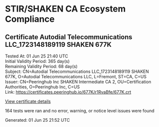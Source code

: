 # STIR/SHAKEN CA Ecosystem Compliance

## Certificate Autodial Telecommunications LLC_1723148189119 SHAKEN 677K

Tested At: 01 Jun 25 21:40 UTC\
Initial Validity Period: 365 day(s)\
Remaining Validity Period: 68 day(s)\
Subject: CN=Autodial Telecommunications LLC_1723148189119 SHAKEN 677K, O=Autodial Telecommunications LLC, L=Fremont, ST=CA, C=US\
Issuer: CN=Peeringhub Inc SHAKEN Intermediate CA 2, OU=Certification Authorities, O=Peeringhub Inc, C=US\
Link: https://certificates.peeringhub.io/677K/r1RvaBfe/677K.crt

[View certificate details](https://x509.io/?cert=MIIDUzCCAvmgAwIBAgIQbzjW7QnTHJ767mMWtPU%2BGzAKBggqhkjOPQQDAjB8MQswCQYDVQQGEwJVUzEXMBUGA1UECgwOUGVlcmluZ2h1YiBJbmMxIjAgBgNVBAsMGUNlcnRpZmljYXRpb24gQXV0aG9yaXRpZXMxMDAuBgNVBAMMJ1BlZXJpbmdodWIgSW5jIFNIQUtFTiBJbnRlcm1lZGlhdGUgQ0EgMjAeFw0yNDA4MDgyMDE2MjlaFw0yNTA4MDgyMDE2MjlaMIGaMQswCQYDVQQGEwJVUzELMAkGA1UECAwCQ0ExEDAOBgNVBAcMB0ZyZW1vbnQxKDAmBgNVBAoMH0F1dG9kaWFsIFRlbGVjb21tdW5pY2F0aW9ucyBMTEMxQjBABgNVBAMMOUF1dG9kaWFsIFRlbGVjb21tdW5pY2F0aW9ucyBMTENfMTcyMzE0ODE4OTExOSBTSEFLRU4gNjc3SzBZMBMGByqGSM49AgEGCCqGSM49AwEHA0IABMUCSpfsDdtuA6UqjXY91%2FKGkYUoFjojW%2BEdXZM89xirJ75U42UpE%2BkCyob25uabxNNAc0NwOxnTS3yVi36sAx6jggE8MIIBODAOBgNVHQ8BAf8EBAMCB4AwDAYDVR0TAQH%2FBAIwADAdBgNVHQ4EFgQUw%2F0jH3T4BFMMEKg9juOuOATZhPswHwYDVR0jBBgwFoAUrqFzUYgpVxHKDKn0sQpuTrhLTQcwFwYDVR0gBBAwDjAMBgpghkgBhv8JAQEEMBYGCCsGAQUFBwEaBAowCKAGFgQ2NzdLMIGmBgNVHR8EgZ4wgZswgZigOqA4hjZodHRwczovL2F1dGhlbnRpY2F0ZS1hcGkuaWNvbmVjdGl2LmNvbS9kb3dubG9hZC92MS9jcmyiWqRYMFYxFDASBgNVBAcMC0JyaWRnZXdhdGVyMQswCQYDVQQIDAJOSjETMBEGA1UEAwwKU1RJLVBBIENSTDELMAkGA1UEBhMCVVMxDzANBgNVBAoMBlNUSS1QQTAKBggqhkjOPQQDAgNIADBFAiEAx%2Fn%2BzlT1SdfPWQQvQ9I9MvhWSDRe%2F2MxwtoB82G%2Bl08CIFOAMMNskEdnO2biXKVjnFzehNOYX5%2FeYSHEsiBsT0NY)

164 tests were ran and no error, warning, or notice level issues were found


Generated: 01 Jun 25 21:52 UTC